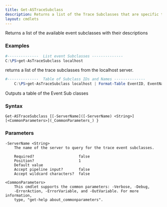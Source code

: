 ```yaml
---
title: Get-ASTraceSubclass
description: Returns a list of the Trace Subclasses that are specific to Analysis Services
layout: cmdlets
---
```

Returns a list of the available event subclasses with their descriptions

### Examples

```powershell
#--------------  List event Subclasses --------------
C:\PS>get-AsTraceSubclass localhost
```
returns a list of the trace subclasses from the localhost server.

```powershell
#--------------  Table of Subclass IDs and Names --------------
    C:\PS>get-AsTraceSubclass localhost | Format-Table EventID, EventName, SubclassID, SubclassName - auto
```

Outputs a table of the Event Sub    classes

### Syntax
``Get-ASTraceSubclass [[-ServerName]([-ServerName) <String>] [<CommonParameters>](_CommonParameters_) }
``

### Parameters
    -ServerName <String>
        The name of the server to query for the trace event subclasses.

        Required?                    false
        Position?                    1
        Default value
        Accept pipeline input?       false
        Accept wildcard characters?  false

    <CommonParameters>
        This cmdlet supports the common parameters: -Verbose, -Debug,
        -ErrorAction, -ErrorVariable, and -OutVariable. For more information,
        type, "get-help about_commonparameters".


